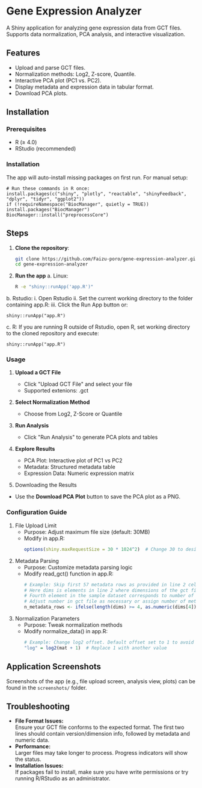 # Gene Expression Analyzer

A Shiny application for analyzing gene expression data from GCT files. Supports data normalization, PCA analysis, and interactive visualization.

## Features
- Upload and parse GCT files.
- Normalization methods: Log2, Z-score, Quantile.
- Interactive PCA plot (PC1 vs. PC2).
- Display metadata and expression data in tabular format.
- Download PCA plots.

## Installation

### Prerequisites
- R (≥ 4.0)
- RStudio (recommended)

### Installation  
The app will auto-install missing packages on first run. For manual setup:

    # Run these commands in R once:  
    install.packages(c("shiny", "plotly", "reactable", "shinyFeedback", "dplyr", "tidyr", "ggplot2"))  
    if (!requireNamespace("BiocManager", quietly = TRUE)) install.packages("BiocManager")  
    BiocManager::install("preprocessCore")

## Steps
1. **Clone the repository**:
    ```bash
    git clone https://github.com/Faizu-poro/gene-expression-analyzer.git
    cd gene-expression-analyzer

2. **Run the app**
a. Linux:
    ```bash
    R -e "shiny::runApp('app.R')"

b. Rstudio:
i. Open Rstudio
ii. Set the current working directory to the folder containing app.R:
iii. Click the Run App button or:
    
    shiny::runApp("app.R")
    
c. R:
If you are running R outside of Rstudio, open R, set working directory to the cloned repository and execute:
    
    shiny::runApp("app.R")    

### Usage
1. **Upload a GCT File**
    - Click "Upload GCT File" and select your file
    - Supported extenions: .gct

2. **Select Normalization Method**
    - Choose from Log2, Z-Score or Quantile

3. **Run Analysis**
    - Click "Run Analysis" to generate PCA plots and tables

4. **Explore Results**
    - PCA Plot: Interactive plot of PC1 vs PC2
    - Metadata: Structured metadata table
    - Expression Data: Numeric expression matrix

5. Downloading the Results

- Use the **Download PCA Plot** button to save the PCA plot as a PNG.

### Configuration Guide
1. File Upload Limit
    - Purpose: Adjust maximum file size (default: 30MB)
    - Modify in app.R:
        ```r
        options(shiny.maxRequestSize = 30 * 1024^2)  # Change 30 to desired MB

2. Metadata Parsing
    - Purpose: Customize metadata parsing logic
    - Modify read_gct() function in app.R:
        ```r
        # Example: Skip first 57 metadata rows as provided in line 2 cell 4
        # Here dims is elements in line 2 where dimensions of the gct file are normally observed.
        # Fourth element in the sample dataset corresponds to number of rows of metadata information after headers. 
        # Adjust number in gct file as necessary or assign number of metadata lines here to n_metadata_rows
        n_metadata_rows <- ifelse(length(dims) >= 4, as.numeric(dims[4]), 0)

3. Normalization Parameters
    - Purpose: Tweak normalization methods
    - Modify normalize_data() in app.R:
        ```r
        # Example: Change log2 offset. Default offset set to 1 to avoid 0 values.
        "log" = log2(mat + 1)  # Replace 1 with another value

## Application Screenshots

Screenshots of the app (e.g., file upload screen, analysis view, plots) can be found in the `screenshots/` folder.

## Troubleshooting

- **File Format Issues:**  
  Ensure your GCT file conforms to the expected format. The first two lines should contain version/dimension info, followed by metadata and numeric data.
- **Performance:**  
  Larger files may take longer to process. Progress indicators will show the status.
- **Installation Issues:**  
  If packages fail to install, make sure you have write permissions or try running R/RStudio as an administrator.